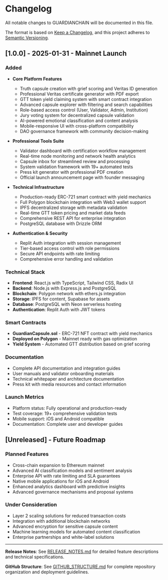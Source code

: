 # Changelog

All notable changes to GUARDIANCHAIN will be documented in this file.

The format is based on [Keep a Changelog](https://keepachangelog.com/en/1.0.0/),
and this project adheres to [Semantic Versioning](https://semver.org/spec/v2.0.0.html).

## [1.0.0] - 2025-01-31 - Mainnet Launch

### Added
- **Core Platform Features**
  - Truth capsule creation with grief scoring and Veritas ID generation
  - Professional Veritas certificate generator with PDF export
  - GTT token yield claiming system with smart contract integration
  - Advanced capsule explorer with filtering and search capabilities
  - Role-based access control (User, Validator, Admin, Institution)
  - Jury voting system for decentralized capsule validation
  - AI-powered emotional classification and content analysis
  - Mobile-responsive UI with cross-platform compatibility
  - DAO governance framework with community decision-making

- **Professional Tools Suite**
  - Validator dashboard with certification workflow management
  - Real-time node monitoring and network health analytics
  - Capsule inbox for streamlined review and processing
  - System validation framework with 19+ automated tests
  - Press kit generator with professional PDF creation
  - Official launch announcement page with founder messaging

- **Technical Infrastructure**
  - Production-ready ERC-721 smart contract with yield mechanics
  - Full Polygon blockchain integration with Web3 wallet support
  - IPFS decentralized storage with metadata validation
  - Real-time GTT token pricing and market data feeds
  - Comprehensive REST API for enterprise integration
  - PostgreSQL database with Drizzle ORM

- **Authentication & Security**
  - Replit Auth integration with session management
  - Tier-based access control with role permissions
  - Secure API endpoints with rate limiting
  - Comprehensive error handling and validation

### Technical Stack
- **Frontend**: React.js with TypeScript, Tailwind CSS, Radix UI
- **Backend**: Node.js with Express.js and PostgreSQL
- **Blockchain**: Polygon network with ethers.js integration
- **Storage**: IPFS for content, Supabase for assets
- **Database**: PostgreSQL with Neon serverless hosting
- **Authentication**: Replit Auth with JWT tokens

### Smart Contracts
- **GuardianCapsule.sol** - ERC-721 NFT contract with yield mechanics
- **Deployed on Polygon** - Mainnet ready with gas optimization
- **Yield System** - Automated GTT distribution based on grief scoring

### Documentation
- Complete API documentation and integration guides
- User manuals and validator onboarding materials
- Technical whitepaper and architecture documentation
- Press kit with media resources and contact information

### Launch Metrics
- Platform status: Fully operational and production-ready
- Test coverage: 19+ comprehensive validation tests
- Mobile support: iOS and Android compatible
- Documentation: Complete user and developer guides

## [Unreleased] - Future Roadmap

### Planned Features
- Cross-chain expansion to Ethereum mainnet
- Advanced AI classification models and sentiment analysis
- Enterprise API with rate limiting and SLA guarantees
- Native mobile applications for iOS and Android
- Enhanced analytics dashboard with predictive insights
- Advanced governance mechanisms and proposal systems

### Under Consideration
- Layer 2 scaling solutions for reduced transaction costs
- Integration with additional blockchain networks
- Advanced encryption for sensitive capsule content
- Machine learning models for automated content classification
- Enterprise partnerships and white-label solutions

---

**Release Notes**: See [RELEASE_NOTES.md](./RELEASE_NOTES.md) for detailed feature descriptions and technical specifications.

**GitHub Structure**: See [GITHUB_STRUCTURE.md](./GITHUB_STRUCTURE.md) for complete repository organization and deployment guidelines.